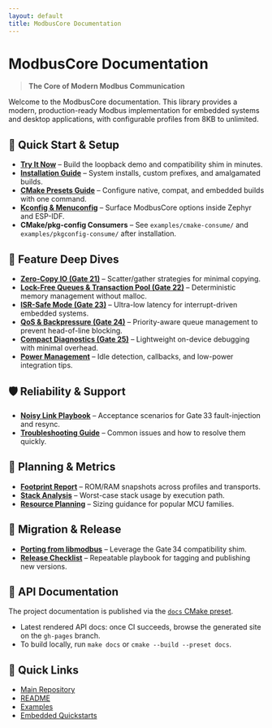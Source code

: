 ```yaml
---
layout: default
title: ModbusCore Documentation
---
```


# ModbusCore Documentation

> **The Core of Modern Modbus Communication**

Welcome to the ModbusCore documentation. This library provides a modern, production-ready Modbus implementation for embedded systems and desktop applications, with configurable profiles from 8KB to unlimited.

## 🚀 Quick Start & Setup

- **[Try It Now](TRY_IT_NOW.md)** – Build the loopback demo and compatibility shim in minutes.
- **[Installation Guide](INSTALLATION_GUIDE.md)** – System installs, custom prefixes, and amalgamated builds.
- **[CMake Presets Guide](CMAKE_PRESETS_GUIDE.md)** – Configure native, compat, and embedded builds with one command.
- **[Kconfig & Menuconfig](KCONFIG_GUIDE.md)** – Surface ModbusCore options inside Zephyr and ESP-IDF.
- **CMake/pkg-config Consumers** – See `examples/cmake-consume/` and `examples/pkgconfig-consume/` after installation.

## 🎯 Feature Deep Dives

- **[Zero-Copy IO (Gate 21)](zero_copy_io.md)** – Scatter/gather strategies for minimal copying.
- **[Lock-Free Queues & Transaction Pool (Gate 22)](queue_and_pool.md)** – Deterministic memory management without malloc.
- **[ISR-Safe Mode (Gate 23)](isr_safe_mode.md)** – Ultra-low latency for interrupt-driven embedded systems.
- **[QoS & Backpressure (Gate 24)](qos_backpressure.md)** – Priority-aware queue management to prevent head-of-line blocking.
- **[Compact Diagnostics (Gate 25)](diagnostics.md)** – Lightweight on-device debugging with minimal overhead.
- **[Power Management](power_management.md)** – Idle detection, callbacks, and low-power integration tips.

## 🛡️ Reliability & Support

- **[Noisy Link Playbook](noisy_links_playbook.md)** – Acceptance scenarios for Gate 33 fault-injection and resync.
- **[Troubleshooting Guide](TROUBLESHOOTING.md)** – Common issues and how to resolve them quickly.

## 📏 Planning & Metrics

- **[Footprint Report](FOOTPRINT.md)** – ROM/RAM snapshots across profiles and transports.
- **[Stack Analysis](STACK_ANALYSIS.md)** – Worst-case stack usage by execution path.
- **[Resource Planning](RESOURCE_PLANNING.md)** – Sizing guidance for popular MCU families.

## 🔄 Migration & Release

- **[Porting from libmodbus](PORTING_LIBMODBUS.md)** – Leverage the Gate 34 compatibility shim.
- **[Release Checklist](RELEASE_CHECKLIST.md)** – Repeatable playbook for tagging and publishing new versions.

## 🔧 API Documentation

The project documentation is published via the [`docs` CMake preset](../README.md#documentation).

- Latest rendered API docs: once CI succeeds, browse the generated site on the `gh-pages` branch.
- To build locally, run `make docs` or `cmake --build --preset docs`.

## 🚀 Quick Links

- [Main Repository](https://github.com/lgili/modbus)
- [README](../README.md)
- [Examples](../examples/)
- [Embedded Quickstarts](../embedded/quickstarts/)
